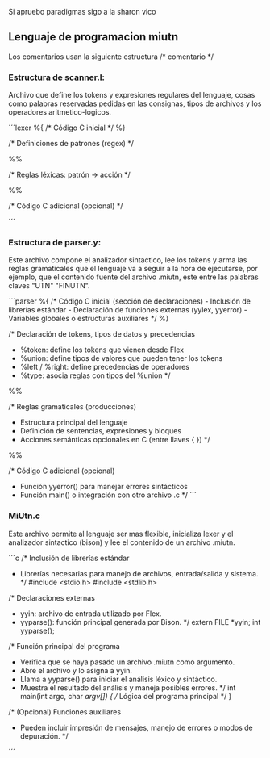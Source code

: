Si apruebo paradigmas sigo a la sharon vico

## Lenguaje de programacion miutn


Los comentarios usan la siguiente estructura /* comentario */

### Estructura de scanner.l:

Archivo que define los tokens y expresiones regulares del lenguaje, cosas como
palabras reservadas pedidas en las consignas, tipos de archivos 
y los operadores aritmetico-logicos.

´´´lexer
%{
    /* Código C inicial */
%}

/* Definiciones de patrones (regex) */

%%

/* Reglas léxicas: patrón → acción */

%%

/* Código C adicional (opcional) */

´´´


### Estructura de parser.y:

Este archivo compone el analizador sintactico, lee los tokens y arma las reglas gramaticales
que el lenguaje va a seguir a la hora de ejecutarse, por ejemplo, que el contenido fuente 
del archivo .miutn, este entre las palabras claves "UTN" "FINUTN".

´´´parser
%{
    /* Código C inicial (sección de declaraciones)
       - Inclusión de librerías estándar
       - Declaración de funciones externas (yylex, yyerror)
       - Variables globales o estructuras auxiliares
    */
%}

/* Declaración de tokens, tipos de datos y precedencias
   - %token: define los tokens que vienen desde Flex
   - %union: define tipos de valores que pueden tener los tokens
   - %left / %right: define precedencias de operadores
   - %type: asocia reglas con tipos del %union
*/

%%

/* Reglas gramaticales (producciones)
   - Estructura principal del lenguaje
   - Definición de sentencias, expresiones y bloques
   - Acciones semánticas opcionales en C (entre llaves { })
*/

%%

/* Código C adicional (opcional)
   - Función yyerror() para manejar errores sintácticos
   - Función main() o integración con otro archivo .c
*/
´´´


### MiUtn.c

Este archivo permite al lenguaje ser mas flexible, inicializa lexer y el analizador
sintactico (bison) y lee el contenido de un archivo .miutn.

´´´c
/* Inclusión de librerías estándar
   - Librerías necesarias para manejo de archivos, entrada/salida y sistema.
*/
#include <stdio.h>
#include <stdlib.h>

/* Declaraciones externas
   - yyin: archivo de entrada utilizado por Flex.
   - yyparse(): función principal generada por Bison.
*/
extern FILE *yyin;
int yyparse();

/* Función principal del programa
   - Verifica que se haya pasado un archivo .miutn como argumento.
   - Abre el archivo y lo asigna a yyin.
   - Llama a yyparse() para iniciar el análisis léxico y sintáctico.
   - Muestra el resultado del análisis y maneja posibles errores.
*/
int main(int argc, char *argv[]) {
    /* Lógica del programa principal */
}

/* (Opcional) Funciones auxiliares
   - Pueden incluir impresión de mensajes, manejo de errores o modos de depuración.
*/

´´´